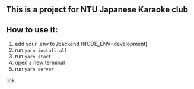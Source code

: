 ## This is a project for NTU Japanese Karaoke club

## How to use it:

1. add your .env to /backend (NODE_ENV=development)
2. run `yarn install:all`
3. run `yarn start`
4. open a new terminal
5. run `yarn server`

[link](ntujapanesekaraoke-production.up.railway.app)
